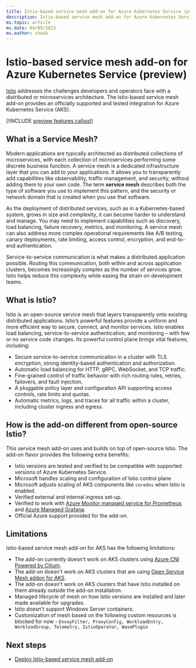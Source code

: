 ```yaml
---
title: Istio-based service mesh add-on for Azure Kubernetes Service (preview)
description: Istio-based service mesh add-on for Azure Kubernetes Service.
ms.topic: article
ms.date: 04/09/2023
ms.author: shasb
---
```


# Istio-based service mesh add-on for Azure Kubernetes Service (preview)

[Istio][istio-overview] addresses the challenges developers and operators face with a distributed or microservices architecture. The Istio-based service mesh add-on provides an officially supported and tested integration for Azure Kubernetes Service (AKS).

[!INCLUDE [preview features callout](./includes/preview/preview-callout.md)]

## What is a Service Mesh?

Modern applications are typically architected as distributed collections of microservices, with each collection of microservices performing some discrete business function. A service mesh is a dedicated infrastructure layer that you can add to your applications. It allows you to transparently add capabilities like observability, traffic management, and security, without adding them to your own code. The term **service mesh** describes both the type of software you use to implement this pattern, and the security or network domain that is created when you use that software.

As the deployment of distributed services, such as in a Kubernetes-based system, grows in size and complexity, it can become harder to understand and manage. You may need to implement capabilities such as discovery, load balancing, failure recovery, metrics, and monitoring. A service mesh can also address more complex operational requirements like A/B testing, canary deployments, rate limiting, access control, encryption, and end-to-end authentication.

Service-to-service communication is what makes a distributed application possible. Routing this communication, both within and across application clusters, becomes increasingly complex as the number of services grow. Istio helps reduce this complexity while easing the strain on development teams.

## What is Istio?

Istio is an open-source service mesh that layers transparently onto existing distributed applications. Istio’s powerful features provide a uniform and more efficient way to secure, connect, and monitor services. Istio enables load balancing, service-to-service authentication, and monitoring – with few or no service code changes. Its powerful control plane brings vital features, including:

* Secure service-to-service communication in a cluster with TLS encryption, strong identity-based authentication and authorization.
* Automatic load balancing for HTTP, gRPC, WebSocket, and TCP traffic.
* Fine-grained control of traffic behavior with rich routing rules, retries, failovers, and fault injection.
* A pluggable policy layer and configuration API supporting access controls, rate limits and quotas.
* Automatic metrics, logs, and traces for all traffic within a cluster, including cluster ingress and egress.

## How is the add-on different from open-source Istio?

This service mesh add-on uses and builds on top of open-source Istio. The add-on flavor provides the following extra benefits:

* Istio versions are tested and verified to be compatible with supported versions of Azure Kubernetes Service.
* Microsoft handles scaling and configuration of Istio control plane
* Microsoft adjusts scaling of AKS components like `coredns` when Istio is enabled.
* Verified external and internal ingress set-up.
* Verified to work with [Azure Monitor managed service for Prometheus][managed-prometheus-overview] and [Azure Managed Grafana][managed-grafana-overview].
* Official Azure support provided for the add-on.

## Limitations

Istio-based service mesh add-on for AKS has the following limitations:

* The add-on currently doesn't work on AKS clusters using [Azure CNI Powered by Cilium][azure-cni-cilium].
* The add-on doesn't work on AKS clusters that are using [Open Service Mesh addon for AKS][open-service-mesh-about].
* The add-on doesn't work on AKS clusters that have Istio installed on them already outside the add-on installation.
* Managed lifecycle of mesh on how Istio versions are installed and later made available for upgrades.
* Istio doesn't support Windows Server containers.
* Customization of mesh based on the following custom resources is blocked for now - `EnvoyFilter, ProxyConfig, WorkloadEntry, WorkloadGroup, Telemetry, IstioOperator, WasmPlugin`

## Next steps

* [Deploy Istio-based service mesh add-on][istio-deploy-addon]

[istio-overview]: https://istio.io/latest/
[managed-prometheus-overview]: ../azure-monitor/essentials/prometheus-metrics-overview.md
[managed-grafana-overview]: ../managed-grafana/overview.md
[azure-cni-cilium]: azure-cni-powered-by-cilium.md
[open-service-mesh-about]: open-service-mesh-about.md

[istio-deploy-addon]: istio-deploy-addon.md